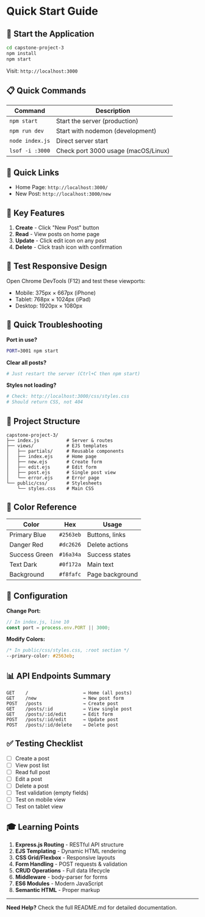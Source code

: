 # Quick Start Guide

## 🚀 Start the Application

```bash
cd capstone-project-3
npm install
npm start
```

Visit: `http://localhost:3000`

## 📋 Quick Commands

| Command | Description |
|---------|-------------|
| `npm start` | Start the server (production) |
| `npm run dev` | Start with nodemon (development) |
| `node index.js` | Direct server start |
| `lsof -i :3000` | Check port 3000 usage (macOS/Linux) |

## 🔗 Quick Links

- Home Page: `http://localhost:3000/`
- New Post: `http://localhost:3000/new`

## 🎯 Key Features

1. **Create** - Click "New Post" button
2. **Read** - View posts on home page
3. **Update** - Click edit icon on any post
4. **Delete** - Click trash icon with confirmation

## 📱 Test Responsive Design

Open Chrome DevTools (F12) and test these viewports:
- Mobile: 375px × 667px (iPhone)
- Tablet: 768px × 1024px (iPad)
- Desktop: 1920px × 1080px

## 🐛 Quick Troubleshooting

**Port in use?**
```bash
PORT=3001 npm start
```

**Clear all posts?**
```bash
# Just restart the server (Ctrl+C then npm start)
```

**Styles not loading?**
```bash
# Check: http://localhost:3000/css/styles.css
# Should return CSS, not 404
```

## 📂 Project Structure

```
capstone-project-3/
├── index.js          # Server & routes
├── views/            # EJS templates
│   ├── partials/     # Reusable components
│   ├── index.ejs     # Home page
│   ├── new.ejs       # Create form
│   ├── edit.ejs      # Edit form
│   ├── post.ejs      # Single post view
│   └── error.ejs     # Error page
└── public/css/       # Stylesheets
    └── styles.css    # Main CSS
```

## 🎨 Color Reference

| Color | Hex | Usage |
|-------|-----|-------|
| Primary Blue | `#2563eb` | Buttons, links |
| Danger Red | `#dc2626` | Delete actions |
| Success Green | `#16a34a` | Success states |
| Text Dark | `#0f172a` | Main text |
| Background | `#f8fafc` | Page background |

## 🔧 Configuration

**Change Port:**
```javascript
// In index.js, line 10
const port = process.env.PORT || 3000;
```

**Modify Colors:**
```css
/* In public/css/styles.css, :root section */
--primary-color: #2563eb;
```

## 📊 API Endpoints Summary

```
GET    /                    → Home (all posts)
GET    /new                 → New post form
POST   /posts               → Create post
GET    /posts/:id           → View single post
GET    /posts/:id/edit      → Edit form
POST   /posts/:id/edit      → Update post
POST   /posts/:id/delete    → Delete post
```

## ✅ Testing Checklist

- [ ] Create a post
- [ ] View post list
- [ ] Read full post
- [ ] Edit a post
- [ ] Delete a post
- [ ] Test validation (empty fields)
- [ ] Test on mobile view
- [ ] Test on tablet view

## 🎓 Learning Points

1. **Express.js Routing** - RESTful API structure
2. **EJS Templating** - Dynamic HTML rendering
3. **CSS Grid/Flexbox** - Responsive layouts
4. **Form Handling** - POST requests & validation
5. **CRUD Operations** - Full data lifecycle
6. **Middleware** - body-parser for forms
7. **ES6 Modules** - Modern JavaScript
8. **Semantic HTML** - Proper markup

---

**Need Help?** Check the full README.md for detailed documentation.
